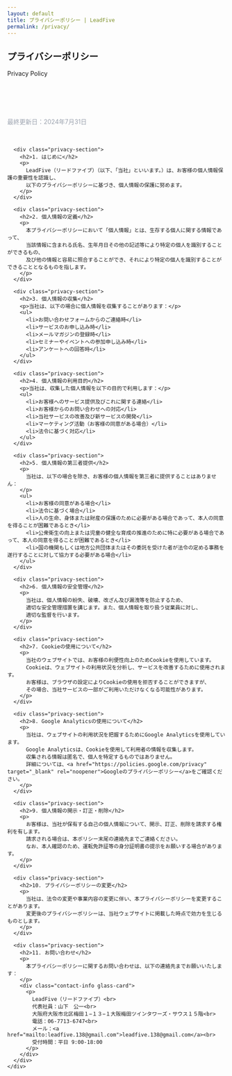 ```yaml
---
layout: default
title: プライバシーポリシー | LeadFive
permalink: /privacy/
---
```


<section class="page-header">
  <div class="container">
    <h1 class="page-title">プライバシーポリシー</h1>
    <p class="page-subtitle">Privacy Policy</p>
  </div>
</section>

<section class="privacy-content">
  <div class="container">
    <div class="content-wrapper">
      <p class="last-updated">最終更新日：2024年7月31日</p>
      
      <div class="privacy-section">
        <h2>1. はじめに</h2>
        <p>
          LeadFive（リードファイブ）（以下、「当社」といいます。）は、お客様の個人情報保護の重要性を認識し、
          以下のプライバシーポリシーに基づき、個人情報の保護に努めます。
        </p>
      </div>

      <div class="privacy-section">
        <h2>2. 個人情報の定義</h2>
        <p>
          本プライバシーポリシーにおいて「個人情報」とは、生存する個人に関する情報であって、
          当該情報に含まれる氏名、生年月日その他の記述等により特定の個人を識別することができるもの、
          及び他の情報と容易に照合することができ、それにより特定の個人を識別することができることとなるものを指します。
        </p>
      </div>

      <div class="privacy-section">
        <h2>3. 個人情報の収集</h2>
        <p>当社は、以下の場合に個人情報を収集することがあります：</p>
        <ul>
          <li>お問い合わせフォームからのご連絡時</li>
          <li>サービスのお申し込み時</li>
          <li>メールマガジンの登録時</li>
          <li>セミナーやイベントへの参加申し込み時</li>
          <li>アンケートへの回答時</li>
        </ul>
      </div>

      <div class="privacy-section">
        <h2>4. 個人情報の利用目的</h2>
        <p>当社は、収集した個人情報を以下の目的で利用します：</p>
        <ul>
          <li>お客様へのサービス提供及びこれに関する連絡</li>
          <li>お客様からのお問い合わせへの対応</li>
          <li>当社サービスの改善及び新サービスの開発</li>
          <li>マーケティング活動（お客様の同意がある場合）</li>
          <li>法令に基づく対応</li>
        </ul>
      </div>

      <div class="privacy-section">
        <h2>5. 個人情報の第三者提供</h2>
        <p>
          当社は、以下の場合を除き、お客様の個人情報を第三者に提供することはありません：
        </p>
        <ul>
          <li>お客様の同意がある場合</li>
          <li>法令に基づく場合</li>
          <li>人の生命、身体または財産の保護のために必要がある場合であって、本人の同意を得ることが困難であるとき</li>
          <li>公衆衛生の向上または児童の健全な育成の推進のために特に必要がある場合であって、本人の同意を得ることが困難であるとき</li>
          <li>国の機関もしくは地方公共団体またはその委託を受けた者が法令の定める事務を遂行することに対して協力する必要がある場合</li>
        </ul>
      </div>

      <div class="privacy-section">
        <h2>6. 個人情報の安全管理</h2>
        <p>
          当社は、個人情報の紛失、破壊、改ざん及び漏洩等を防止するため、
          適切な安全管理措置を講じます。また、個人情報を取り扱う従業員に対し、
          適切な監督を行います。
        </p>
      </div>

      <div class="privacy-section">
        <h2>7. Cookieの使用について</h2>
        <p>
          当社のウェブサイトでは、お客様の利便性向上のためCookieを使用しています。
          Cookieは、ウェブサイトの利用状況を分析し、サービスを改善するために使用されます。
          お客様は、ブラウザの設定によりCookieの使用を拒否することができますが、
          その場合、当社サービスの一部がご利用いただけなくなる可能性があります。
        </p>
      </div>

      <div class="privacy-section">
        <h2>8. Google Analyticsの使用について</h2>
        <p>
          当社は、ウェブサイトの利用状況を把握するためにGoogle Analyticsを使用しています。
          Google Analyticsは、Cookieを使用して利用者の情報を収集します。
          収集される情報は匿名で、個人を特定するものではありません。
          詳細については、<a href="https://policies.google.com/privacy" target="_blank" rel="noopener">Googleのプライバシーポリシー</a>をご確認ください。
        </p>
      </div>

      <div class="privacy-section">
        <h2>9. 個人情報の開示・訂正・削除</h2>
        <p>
          お客様は、当社が保有する自己の個人情報について、開示、訂正、削除を請求する権利を有します。
          請求される場合は、本ポリシー末尾の連絡先までご連絡ください。
          なお、本人確認のため、運転免許証等の身分証明書の提示をお願いする場合があります。
        </p>
      </div>

      <div class="privacy-section">
        <h2>10. プライバシーポリシーの変更</h2>
        <p>
          当社は、法令の変更や事業内容の変更に伴い、本プライバシーポリシーを変更することがあります。
          変更後のプライバシーポリシーは、当社ウェブサイトに掲載した時点で効力を生じるものとします。
        </p>
      </div>

      <div class="privacy-section">
        <h2>11. お問い合わせ</h2>
        <p>
          本プライバシーポリシーに関するお問い合わせは、以下の連絡先までお願いいたします：
        </p>
        <div class="contact-info glass-card">
          <p>
            LeadFive（リードファイブ）<br>
            代表社員：山下　公一<br>
            大阪府大阪市北区梅田１−１３−１大阪梅田ツインタワーズ・サウス１５階<br>
            電話：06-7713-6747<br>
            メール：<a href="mailto:leadfive.138@gmail.com">leadfive.138@gmail.com</a><br>
            受付時間：平日 9:00-18:00
          </p>
        </div>
      </div>
    </div>
  </div>
</section>

<style>
.privacy-content {
  padding: 4rem 0;
}

.content-wrapper {
  max-width: 800px;
  margin: 0 auto;
}

.last-updated {
  color: #9ca3af;
  font-size: 0.875rem;
  margin-bottom: 3rem;
}

.privacy-section {
  margin-bottom: 3rem;
}

.privacy-section h2 {
  font-size: 1.5rem;
  margin-bottom: 1rem;
  color: #8b5cf6;
}

.privacy-section p {
  color: #e5e7eb;
  line-height: 1.8;
  margin-bottom: 1rem;
}

.privacy-section ul {
  list-style: none;
  padding-left: 1.5rem;
  margin: 1rem 0;
}

.privacy-section li {
  position: relative;
  padding: 0.5rem 0;
  color: #d1d5db;
}

.privacy-section li::before {
  content: "•";
  position: absolute;
  left: -1.5rem;
  color: #8b5cf6;
}

.privacy-section a {
  color: #8b5cf6;
  text-decoration: none;
  transition: color 0.3s ease;
}

.privacy-section a:hover {
  color: #ec4899;
  text-decoration: underline;
}

.contact-info {
  margin-top: 1rem;
  padding: 2rem;
}

.contact-info p {
  margin: 0;
  line-height: 1.8;
}
</style>